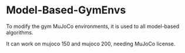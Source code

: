 # Model-Based-GymEnvs
To modify the gym MuJoCo environments, it is used to all model-based algorithms.

It can work on mujoco 150 and mujoco 200, needing MuJoCo license.

